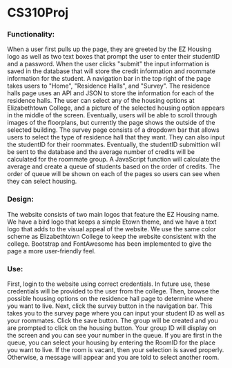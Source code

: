 # CS310Proj

### Functionality:
When a user first pulls up the page, they are greeted by the EZ Housing logo as well as two text boxes that prompt the user to enter their studentID and a password. When the user clicks "submit" the input information is saved in the database that will store the credit information and roommate information for the student. A navigation bar in the top right of the page takes users to "Home", "Residence Halls", and "Survey". The residence halls page uses an API and JSON to store the information for each of the residence halls. The user can select any of the housing options at Elizabethtown College, and a picture of the selected housing option appears in the middle of the screen. Eventually, users will be able to scroll through images of the floorplans, but currently the page shows the outside of the selected building. The survey page consists of a dropdown bar that allows users to select the type of residence hall that they want. They can also input the studentID for their roommates. Eventually, the studentID submittion will be sent to the database and the average number of credits will be calculated for the roommate group. A JavaScript function will calculate the average and create a queue of students based on the order of credits. The order of queue will be shown on each of the pages so users can see when they can select housing.

### Design:
The website consists of two main logos that feature the EZ Housing name. We have a bird logo that keeps a simple Etown theme, and we have a text logo that adds to the visual appeal of the website. We use the same color scheme as Elizabethtown College to keep the website consistent with the college. Bootstrap and FontAwesome has been implemented to give the page a more user-friendly feel. 


### Use:
First, login to the website using correct credentials. In future use, these credentials will be provided to the user from the college. Then, browse the possible housing options on the residence hall page to determine where you want to live. Next, click the survey button in the navigation bar. This takes you to the survey page where you can input your student ID as well as your roommates. Click the save button. The group will be created and you are prompted to click on the housing button. Your group ID will display on the screen and you can see your number in the queue. If you are first in the queue, you can select your housing by entering the RoomID for the place you want to live. If the room is vacant, then your selection is saved properly. Otherwise, a message will appear and you are told to select another room.
